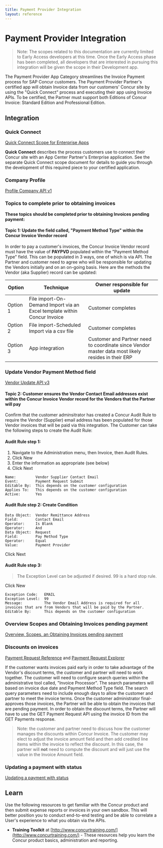 ```yaml
---
title: Payment Provider Integration
layout: reference
---
```


# Payment Provider Integration

> Note: The scopes related to this documentation are currently limited to Early Access developers at this time.  Once the Early Access phase has been completed, all developers that are interested in pursuing this integration will be given the scope in their Development app.

The Payment Provider App Category streamlines the Invoice Payment process for SAP Concur customers. The Payment Provider Partner's certified app will obtain Invoice data from our customers' Concur site by using the "Quick Connect" process and executing their app using Invoice APIs. To be certified, the Partner must support both Editions of Concur Invoice: Standard Edition and Professional Edition.

## <a name="integration"></a>Integration

### <a name="quick-connect"></a>Quick Connect

[Quick Connect Scope for Enterprise Apps](./quick-connect-scope-for-enterprise-apps.html)

**Quick Connect** describes the process customers use to connect their Concur site with an App Center Partner's Enterprise application. See the separate Quick Connect scope document for details to guide you through the development of this required piece to your certified application.

### <a name="profile"></a>Company Profile

[Profile Company API v1](/api-reference/profile/v1.company.html#get)

### <a name="Topics-to-complete-prior-to-obtaining-invoices"></a>Topics to complete prior to obtaining invoices

**These topics should be completed prior to obtaining Invoices pending payment:**

#### Topic 1: Update the field called, "Payment Method Type" within the Concur Invoice Vendor record

In order to pay a customer's invoices, the Concur Invoice Vendor record must have the value of **PAYPVD** populated within the "Payment Method Type" field.  This can be populated in 3 ways, one of which is via API.  The Partner and customer need to agree who will be responsible for updating the Vendors initially and on an on-going basis. Here are the methods the Vendor (aka Supplier) record can be updated:

Option|Technique|Owner responsible for update
---|---|---
Option 1|File import-On-Demand Import via an Excel template within Concur Invoice |Customer completes
Option 2|File import-Scheduled Import via a csv file|Customer completes
Option 3|App integration|Customer and Partner need to coordinate since Vendor master data most likely resides in their ERP

### <a name="Update-Vendor-Payment-Method-field"></a>Update Vendor Payment Method field

[Vendor Update API v3](/api-reference/invoice/v3.vendor.html#put)

#### Topic 2: Customer ensures the Vendor Contact Email addresses exist within the Concur Invoice Vendor record for the Vendors that the Partner will pay

Confirm that the customer adminsitrator has created a Concur Audit Rule to require the Vendor (Supplier) email address has been populated for those Vendor invoices that will be paid via this integration. The Customer can take the following steps to create the Audit Rule:

#### Audit Rule step 1:

1. Navigate to the Administration menu, then Invoice, then Audit Rules.
1. Click New
1. Enter the information as appropriate (see below)
1. Click Next

```
Name:         Vendor Supplier Contact Email
Event:        Payment Request Submit
Editable By:  This depends on the customer configuration
Applies To:   This depends on the customer configuration
Active:       Yes
```

#### Audit Rule step 2: Create Condition

```
Data Object:  Vendor Remittance Address
Field:        Contact Email
Operator:     Is Blank
Operator:     And
Data Object:  Request
Field:        Pay Method Type
Operator:     Equal
Value:        Payment Provider
```

Click Next

#### Audit Rule step 3:

> The Exception Level can be adjusted if desired.  99 is a hard stop rule.

Click New

```
Exception Code:   EMAIL
Exception Level:  99
Message:          The Vendor Email Address is required for all invoices that are from Vendors that will be paid by the Partner.
Editable By:      This depends on the customer configuration
```

### <a name="Overview-Scopes-and-Obtaining-Invoices-pending-payment"></a>Overview Scopes and Obtaining Invoices pending payment

[Overview, Scopes, an Obtaining Invoices pending payment](/api-reference/invoice/v1.invoice-pay.html)

### <a name="Discounts"></a>Discounts on invoices

[Payment Request Reference](/api-reference/invoice/v3.payment-request.html#get) and [Payment Request Explorer](/api-explorer/v3-0/PaymentRequest.html)

If the customer wants invoices paid early in order to take advantage of the Vendor's discount terms, the customer and partner will need to work together. The customer will need to configure search queries within the administrative tool called, "Invoice Processor". The search parameters will based on invoice due date and Payment Method Type field.  The search query parameters need to include enough days to allow the customer and partner to meet the invoice terms. Once the customer administrator final-approves those invoices, the Partner will be able to obtain the invoices that are pending payment. In order to obtain the discount terms, the Partner will have to use the GET Payment Request API using the invoice ID from the GET Payments response.

> Note: the customer and partner need to discuss how the customer manages the discounts within  Concur Invoice. The customer may elect to adjust the invoice amount field and then add credited line items within the invoice to reflect the discount.  In this case, the partner will **not** need to compute the discount and will just use the value in the Invoice Amount field.

### <a name="Updating-a-payment-with-status"></a>Updating a payment with status

[Updating a payment with status](/api-reference/invoice/v4.invoice-pay.html#schema-payment-update)

## <a name="learn"></a>Learn

Use the following resources to get familiar with the Concur product and then submit expense reports or invoices in your own sandbox. This will better position you to conduct end-to-end testing and be able to correlate a User's experience to what you obtain via the APIs.

* **Training Toolkit** at [http://www.concurtraining.com/](http://www.concurtraining.com/) - These resources help you learn the Concur product basics, administration and reporting.
